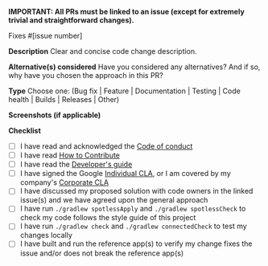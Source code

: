 **IMPORTANT: All PRs must be linked to an issue (except for extremely trivial and straightforward changes).**

Fixes #[issue number]

**Description**
Clear and concise code change description. 

**Alternative(s) considered**
Have you considered any alternatives? And if so, why have you chosen the approach in this PR?

**Type**
Choose one: (Bug fix | Feature | Documentation | Testing | Code health | Builds | Releases | Other)

**Screenshots (if applicable)**

**Checklist**
- [ ] I have read and acknowledged the [Code of conduct](https://github.com/google/android-fhir/blob/master/docs/CODE_OF_CONDUCT.md)
- [ ] I have read [How to Contribute](https://github.com/google/android-fhir/wiki/Contributing)
- [ ] I have read the [Developer's guide](https://github.com/google/android-fhir/wiki#developers-guides)
- [ ] I have signed the Google [Individual CLA](https://cla.developers.google.com/about/google-individual), or I am covered by my company's [Corporate CLA](https://cla.developers.google.com/about/google-corporate )
- [ ] I have discussed my proposed solution with code owners in the linked issue(s) and we have agreed upon the general approach
- [ ] I have run `./gradlew spotlessApply` and `./gradlew spotlessCheck` to check my code follows the style guide of this project
- [ ] I have run `./gradlew check` and `./gradlew connectedCheck` to test my changes locally
- [ ] I have built and run the reference app(s) to verify my change fixes the issue and/or does not break the reference app(s)
